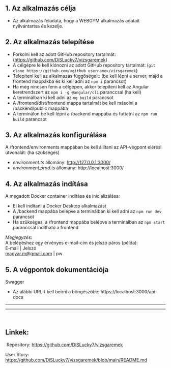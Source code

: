 ## **1. Az alkalmazás célja**​
- Az alkalmazás feladata, hogy a WEBGYM alkalmazás adatait nyilvántartsa és kezelje.
​
## **2. Az alkalmazás telepítése**
- Forkolni kell az adott GitHub repository tartalmát: (https://github.com/DiSLucky7/vizsgaremek)
- A célgépre le kell klónozni az adott GitHub repository tartalmát: (`git clone https://github.com/<github username>/vizsgaremek`)   
- Telepíteni kell az alkalmazás függőségeit: (be kell lépni a server, majd a frontend mappákba és ki kell adni az `npm i` parancsot)
- Ha még nincsen fenn a célgépen, akkor telepíteni kell az Angular keretrendszert az `npm i -g @angular/cli` paranccsal (ha kell)
- A terminálban ki kell adni az `ng build` parancsot
- A /frontend/dist/frontend mappa tartalmát be kell másolni a /backend/public mappába   
- A terminálon be kell lépni a /backend mappába és futtatni az `npm run build` parancsot 
​
## **3. Az alkalmazás konfigurálása**
A /frontend/environments mappában be kell állítani az API-végpont elérési útvonalát: (ha szükséges)
  - _environment.ts_ állomány: http://127.0.0.1:3000/  
  - _environment.prod.ts_ állomány: http://localhost:3000/ 
​
## **4. Az alkalmazás indítása**
A megadott Docker container indítása és inicializálása:
- El kell indítani a Docker Desktop alkalmazást
- A /backend mappába belépve a terminálban ki kell adni az `npm run dev` parancsot  
- Ha szükséges, a /frontend mappába belépve a terminálban az `npm start` paranccsal indítható a frontend
​<br>

_Megjegyzés_:  
A belépéshez egy érvényes e-mail-cím és jelszó páros (példa):  
​
E-mail | Jelszó<br>
magyar.m@gmail.com | pw
​
## **5. A végpontok dokumentációja**
Swagger 
- Az alábbi URL-t kell beírni a böngészőbe: https://localhost:3000/api-docs
​
---
---
​
## **Linkek:**  
​
Repository: https://github.com/DiSLucky7/vizsgaremek

User Story:
https://github.com/DiSLucky7/vizsgaremek/blob/main/README.md